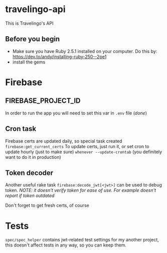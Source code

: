 # travelingo-api

This is Travelingo's API

## Before you begin 
- Make sure you have Ruby 2.5.1 installed on your computer. Do this by: https://dev.to/andy/installing-ruby-250--2pe1
- install the gems

# Firebase

## FIREBASE_PROJECT_ID

In order to run the app you will need to set this var in `.env` file (*done*)

## Cron task

Firebase certs are updated daily, so special task created ``firebase:get_current_certs``
To update certs, just run it, or set cron to update hourly (just to make sure) ``whenever --update-crontab`` (you definitely want to do it in production)

## Token decoder

Another useful rake task ``firebase:decode_jwt[<jwt>]`` can be used to debug token.
*NOTE: it doesn't verify token for ease of use. For example doesn't report if token outdated*

Don't forget to get fresh certs, of course

# Tests

``spec/spec_helper`` contains jwt-related test settings for my another project, this doesn't affect tests in any way, so you can keep them.
